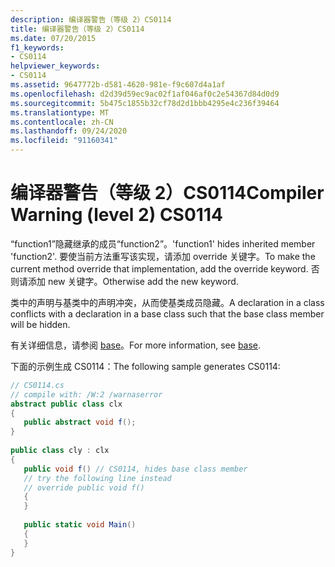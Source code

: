 ```yaml
---
description: 编译器警告（等级 2）CS0114
title: 编译器警告（等级 2）CS0114
ms.date: 07/20/2015
f1_keywords:
- CS0114
helpviewer_keywords:
- CS0114
ms.assetid: 9647772b-d581-4620-981e-f9c607d4a1af
ms.openlocfilehash: d2d39d59ec9ac02f1af046af0c2e54367d84d0d9
ms.sourcegitcommit: 5b475c1855b32cf78d2d1bbb4295e4c236f39464
ms.translationtype: MT
ms.contentlocale: zh-CN
ms.lasthandoff: 09/24/2020
ms.locfileid: "91160341"
---
```

# <a name="compiler-warning-level-2-cs0114"></a><span data-ttu-id="08f26-103">编译器警告（等级 2）CS0114</span><span class="sxs-lookup"><span data-stu-id="08f26-103">Compiler Warning (level 2) CS0114</span></span>

<span data-ttu-id="08f26-104">“function1”隐藏继承的成员“function2”。</span><span class="sxs-lookup"><span data-stu-id="08f26-104">'function1' hides inherited member 'function2'.</span></span> <span data-ttu-id="08f26-105">要使当前方法重写该实现，请添加 override 关键字。</span><span class="sxs-lookup"><span data-stu-id="08f26-105">To make the current method override that implementation, add the override keyword.</span></span> <span data-ttu-id="08f26-106">否则请添加 new 关键字。</span><span class="sxs-lookup"><span data-stu-id="08f26-106">Otherwise add the new keyword.</span></span>  
  
 <span data-ttu-id="08f26-107">类中的声明与基类中的声明冲突，从而使基类成员隐藏。</span><span class="sxs-lookup"><span data-stu-id="08f26-107">A declaration in a class conflicts with a declaration in a base class such that the base class member will be hidden.</span></span>  
  
 <span data-ttu-id="08f26-108">有关详细信息，请参阅 [base](../language-reference/keywords/base.md)。</span><span class="sxs-lookup"><span data-stu-id="08f26-108">For more information, see [base](../language-reference/keywords/base.md).</span></span>  
  
 <span data-ttu-id="08f26-109">下面的示例生成 CS0114：</span><span class="sxs-lookup"><span data-stu-id="08f26-109">The following sample generates CS0114:</span></span>  
  
```csharp  
// CS0114.cs  
// compile with: /W:2 /warnaserror  
abstract public class clx  
{  
   public abstract void f();  
}  
  
public class cly : clx  
{  
   public void f() // CS0114, hides base class member  
   // try the following line instead  
   // override public void f()  
   {  
   }  
  
   public static void Main()  
   {  
   }  
}  
```
